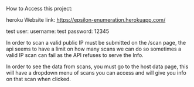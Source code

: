 How to Access this project:

heroku Website link: https://epsilon-enumeration.herokuapp.com/

test user:
username: test
password: 12345

In order to scan a valid public IP must be submitted on the /scan page, the api seems to have a limit on how many scans we can do so sometimes a valid IP scan can fail as the API refuses to serve the Info.

In order to see the data from scans, you must go to the host data page, this will have a dropdown menu of scans you can access and will give you info on that scan when clicked.
